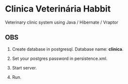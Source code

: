 # Clinica Veterinária Habbit
Veterinary clinic system using Java / Hibernate / Vraptor
 
## OBS 

1. Create database in postgresql. Database name: **clinica**.

2. Set your postgres password in persistence.xml.

3. Start server. 

4. Run.
